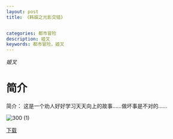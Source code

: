 ```yaml
---
layout: post
title: 《韩娱之光影交错》


categories: 都市冒险
description: 姬叉
keywords: 都市冒险，姬叉
---
```


*姬叉*

# 简介

简介： 这是一个劝人好好学习天天向上的故事……做坏事是不对的……

![300 (1)](https://tva4.sinaimg.cn/large/008dGP0Fgy1gtqgc22tp9j308c0b474m.jpg)

[下载](http://storage.live.com/items/234A7819031ABA17!542:/《韩娱之光影交错》（校对版全本）作者：姬叉.txt)
